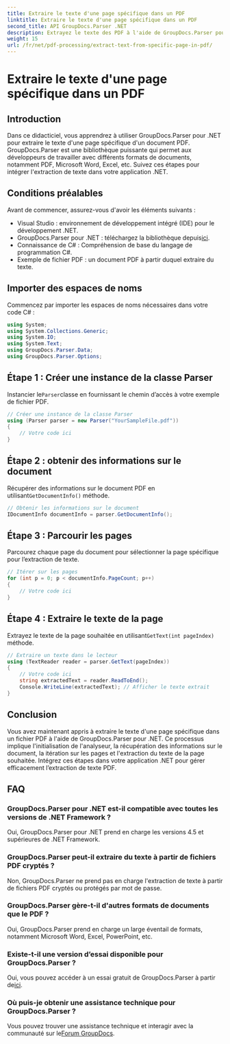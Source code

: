 ```yaml
---
title: Extraire le texte d'une page spécifique dans un PDF
linktitle: Extraire le texte d'une page spécifique dans un PDF
second_title: API GroupDocs.Parser .NET
description: Extrayez le texte des PDF à l'aide de GroupDocs.Parser pour .NET. Récupérez sans effort le contenu d’une page spécifique grâce à cette puissante bibliothèque.
weight: 15
url: /fr/net/pdf-processing/extract-text-from-specific-page-in-pdf/
---
```


# Extraire le texte d'une page spécifique dans un PDF

## Introduction
Dans ce didacticiel, vous apprendrez à utiliser GroupDocs.Parser pour .NET pour extraire le texte d'une page spécifique d'un document PDF. GroupDocs.Parser est une bibliothèque puissante qui permet aux développeurs de travailler avec différents formats de documents, notamment PDF, Microsoft Word, Excel, etc. Suivez ces étapes pour intégrer l'extraction de texte dans votre application .NET.
## Conditions préalables
Avant de commencer, assurez-vous d'avoir les éléments suivants :
- Visual Studio : environnement de développement intégré (IDE) pour le développement .NET.
-  GroupDocs.Parser pour .NET : téléchargez la bibliothèque depuis[ici](https://releases.groupdocs.com/parser/net/).
- Connaissance de C# : Compréhension de base du langage de programmation C#.
- Exemple de fichier PDF : un document PDF à partir duquel extraire du texte.

## Importer des espaces de noms
Commencez par importer les espaces de noms nécessaires dans votre code C# :
```csharp
using System;
using System.Collections.Generic;
using System.IO;
using System.Text;
using GroupDocs.Parser.Data;
using GroupDocs.Parser.Options;
```
## Étape 1 : Créer une instance de la classe Parser
 Instancier le`Parser`classe en fournissant le chemin d’accès à votre exemple de fichier PDF.
```csharp
// Créer une instance de la classe Parser
using (Parser parser = new Parser("YourSampleFile.pdf"))
{
    // Votre code ici
}
```
## Étape 2 : obtenir des informations sur le document
 Récupérer des informations sur le document PDF en utilisant`GetDocumentInfo()` méthode.
```csharp
// Obtenir les informations sur le document
IDocumentInfo documentInfo = parser.GetDocumentInfo();
```
## Étape 3 : Parcourir les pages
Parcourez chaque page du document pour sélectionner la page spécifique pour l’extraction de texte.
```csharp
// Itérer sur les pages
for (int p = 0; p < documentInfo.PageCount; p++)
{
    // Votre code ici
}
```
## Étape 4 : Extraire le texte de la page
 Extrayez le texte de la page souhaitée en utilisant`GetText(int pageIndex)` méthode.
```csharp
// Extraire un texte dans le lecteur
using (TextReader reader = parser.GetText(pageIndex))
{
    // Votre code ici
    string extractedText = reader.ReadToEnd();
    Console.WriteLine(extractedText); // Afficher le texte extrait
}
```

## Conclusion
Vous avez maintenant appris à extraire le texte d'une page spécifique dans un fichier PDF à l'aide de GroupDocs.Parser pour .NET. Ce processus implique l'initialisation de l'analyseur, la récupération des informations sur le document, la itération sur les pages et l'extraction du texte de la page souhaitée. Intégrez ces étapes dans votre application .NET pour gérer efficacement l’extraction de texte PDF.

## FAQ
### GroupDocs.Parser pour .NET est-il compatible avec toutes les versions de .NET Framework ?
Oui, GroupDocs.Parser pour .NET prend en charge les versions 4.5 et supérieures de .NET Framework.
### GroupDocs.Parser peut-il extraire du texte à partir de fichiers PDF cryptés ?
Non, GroupDocs.Parser ne prend pas en charge l'extraction de texte à partir de fichiers PDF cryptés ou protégés par mot de passe.
### GroupDocs.Parser gère-t-il d'autres formats de documents que le PDF ?
Oui, GroupDocs.Parser prend en charge un large éventail de formats, notamment Microsoft Word, Excel, PowerPoint, etc.
### Existe-t-il une version d’essai disponible pour GroupDocs.Parser ?
 Oui, vous pouvez accéder à un essai gratuit de GroupDocs.Parser à partir de[ici](https://releases.groupdocs.com/).
### Où puis-je obtenir une assistance technique pour GroupDocs.Parser ?
 Vous pouvez trouver une assistance technique et interagir avec la communauté sur le[Forum GroupDocs](https://forum.groupdocs.com/c/parser/17).